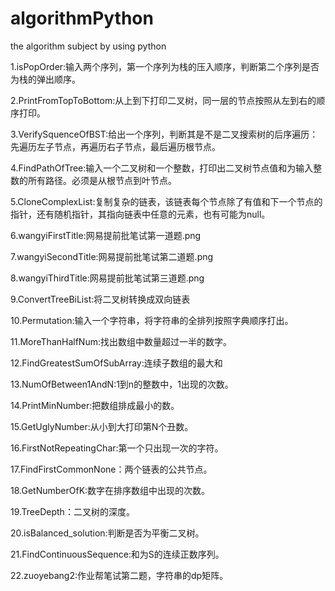 # algorithmPython
the algorithm subject by using python

1.isPopOrder:输入两个序列，第一个序列为栈的压入顺序，判断第二个序列是否为栈的弹出顺序。

2.PrintFromTopToBottom:从上到下打印二叉树，同一层的节点按照从左到右的顺序打印。

3.VerifySquenceOfBST:给出一个序列，判断其是不是二叉搜索树的后序遍历：先遍历左子节点，再遍历右子节点，最后遍历根节点。

4.FindPathOfTree:输入一个二叉树和一个整数，打印出二叉树节点值和为输入整数的所有路径。必须是从根节点到叶节点。

5.CloneComplexList:复制复杂的链表，该链表每个节点除了有值和下一个节点的指针，还有随机指针，其指向链表中任意的元素，也有可能为null。

6.wangyiFirstTitle:网易提前批笔试第一道题.png

7.wangyiSecondTitle:网易提前批笔试第二道题.png

8.wangyiThirdTitle:网易提前批笔试第三道题.png

9.ConvertTreeBiList:将二叉树转换成双向链表

10.Permutation:输入一个字符串，将字符串的全排列按照字典顺序打出。

11.MoreThanHalfNum:找出数组中数量超过一半的数字。

12.FindGreatestSumOfSubArray:连续子数组的最大和

13.NumOfBetween1AndN:1到n的整数中，1出现的次数。

14.PrintMinNumber:把数组排成最小的数。

15.GetUglyNumber:从小到大打印第N个丑数。

16.FirstNotRepeatingChar:第一个只出现一次的字符。

17.FindFirstCommonNone：两个链表的公共节点。

18.GetNumberOfK:数字在排序数组中出现的次数。

19.TreeDepth：二叉树的深度。

20.isBalanced_solution:判断是否为平衡二叉树。

21.FindContinuousSequence:和为S的连续正数序列。

22.zuoyebang2:作业帮笔试第二题，字符串的dp矩阵。
